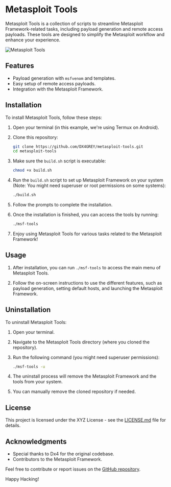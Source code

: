 # Metasploit Tools

Metasploit Tools is a collection of scripts to streamline Metasploit Framework-related tasks, including payload generation and remote access payloads. These tools are designed to simplify the Metasploit workflow and enhance your experience.

![Metasploit Tools](screenshots.png)

## Features

- Payload generation with `msfvenom` and templates.
- Easy setup of remote access payloads.
- Integration with the Metasploit Framework.

## Installation

To install Metasploit Tools, follow these steps:

1. Open your terminal (in this example, we're using Termux on Android).

2. Clone this repository:
   ```bash
   git clone https://github.com/DX4GREY/metasploit-tools.git
   cd metasploit-tools
   ```

3. Make sure the `build.sh` script is executable:
   ```bash
   chmod +x build.sh
   ```

4. Run the `build.sh` script to set up Metasploit Framework on your system (Note: You might need superuser or root permissions on some systems):

   ```bash
   ./build.sh
   ```

5. Follow the prompts to complete the installation.

6. Once the installation is finished, you can access the tools by running:

   ```bash
   ./msf-tools
   ```

7. Enjoy using Metasploit Tools for various tasks related to the Metasploit Framework!

## Usage

1. After installation, you can run `./msf-tools` to access the main menu of Metasploit Tools.

2. Follow the on-screen instructions to use the different features, such as payload generation, setting default hosts, and launching the Metasploit Framework.

## Uninstallation

To uninstall Metasploit Tools:

1. Open your terminal.

2. Navigate to the Metasploit Tools directory (where you cloned the repository).

3. Run the following command (you might need superuser permissions):

   ```bash
   ./msf-tools -u
   ```

4. The uninstall process will remove the Metasploit Framework and the tools from your system.

5. You can manually remove the cloned repository if needed.

## License

This project is licensed under the XYZ License - see the [LICENSE.md](LICENSE.md) file for details.

## Acknowledgments

- Special thanks to Dx4 for the original codebase.
- Contributors to the Metasploit Framework.

Feel free to contribute or report issues on the [GitHub repository](https://github.com/yourusername/metasploit-tools).

Happy Hacking!